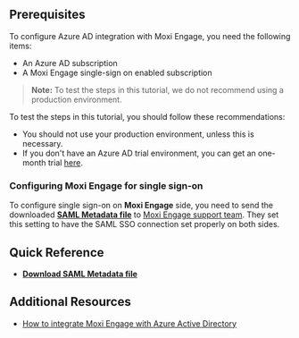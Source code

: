 ## Prerequisites

To configure Azure AD integration with Moxi Engage, you need the following items:

- An Azure AD subscription
- A Moxi Engage single-sign on enabled subscription

> **Note:**
> To test the steps in this tutorial, we do not recommend using a production environment.

To test the steps in this tutorial, you should follow these recommendations:

- You should not use your production environment, unless this is necessary.
- If you don't have an Azure AD trial environment, you can get an one-month trial [here](https://azure.microsoft.com/pricing/free-trial/).

### Configuring Moxi Engage for single sign-on

To configure single sign-on on **Moxi Engage** side, you need to send the downloaded **[SAML Metadata file](%metadata:metadataDownloadUrl%)** to [Moxi Engage support team](mailto:support@moxiworks.com). They set this setting to have the SAML SSO connection set properly on both sides.

## Quick Reference

* **[Download SAML Metadata file](%metadata:metadataDownloadUrl%)**

## Additional Resources

* [How to integrate Moxi Engage with Azure Active Directory](https://docs.microsoft.com/azure/active-directory/active-directory-saas-moxiengage-tutorial)
